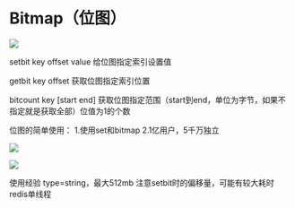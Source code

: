 # Bitmap（位图）

![](https://raw.githubusercontent.com/1990frog/imagebed/default/1602320126_20191126215616213_15912252.png)

setbit key offset value
给位图指定索引设置值

getbit key offset
获取位图指定索引位置

bitcount key [start end]
获取位图指定范围（start到end，单位为字节，如果不指定就是获取全部）位值为1的个数

位图的简单使用：
1.使用set和bitmap
2.1亿用户，5千万独立

![](https://raw.githubusercontent.com/1990frog/imagebed/default/1602320128_20191126220526666_497178824.png)

![](https://raw.githubusercontent.com/1990frog/imagebed/default/1602320129_20191126220750184_1272126802.png)

使用经验
type=string，最大512mb
注意setbit时的偏移量，可能有较大耗时
redis单线程